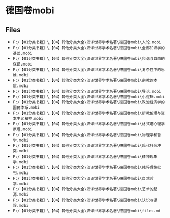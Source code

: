 # 德国卷mobi

## Files

- `F:/【01分类书籍】\【04】其他分类大全\汉译世界学术名著\德国卷mobi\人论.mobi`
- `F:/【01分类书籍】\【04】其他分类大全\汉译世界学术名著\德国卷mobi\全部知识学的基础.mobi`
- `F:/【01分类书籍】\【04】其他分类大全\汉译世界学术名著\德国卷mobi\和谐与自由的保证.mobi`
- `F:/【01分类书籍】\【04】其他分类大全\汉译世界学术名著\德国卷mobi\复杂性中的思维.mobi`
- `F:/【01分类书籍】\【04】其他分类大全\汉译世界学术名著\德国卷mobi\宗教的本质.mobi`
- `F:/【01分类书籍】\【04】其他分类大全\汉译世界学术名著\德国卷mobi\导论.mobi`
- `F:/【01分类书籍】\【04】其他分类大全\汉译世界学术名著\德国卷mobi\小逻辑.mobi`
- `F:/【01分类书籍】\【04】其他分类大全\汉译世界学术名著\德国卷mobi\政治经济学的国民体系.mobi`
- `F:/【01分类书籍】\【04】其他分类大全\汉译世界学术名著\德国卷mobi\新教伦理与资本主义精神.mobi`
- `F:/【01分类书籍】\【04】其他分类大全\汉译世界学术名著\德国卷mobi\格式塔心理学原理.mobi`
- `F:/【01分类书籍】\【04】其他分类大全\汉译世界学术名著\德国卷mobi\物理学和哲学.mobi`
- `F:/【01分类书籍】\【04】其他分类大全\汉译世界学术名著\德国卷mobi\现代社会冲突.mobi`
- `F:/【01分类书籍】\【04】其他分类大全\汉译世界学术名著\德国卷mobi\精神现象学.mobi`
- `F:/【01分类书籍】\【04】其他分类大全\汉译世界学术名著\德国卷mobi\纯粹理性批判.mobi`
- `F:/【01分类书籍】\【04】其他分类大全\汉译世界学术名著\德国卷mobi\自然哲学.mobi`
- `F:/【01分类书籍】\【04】其他分类大全\汉译世界学术名著\德国卷mobi\艺术的起源.mobi`
- `F:/【01分类书籍】\【04】其他分类大全\汉译世界学术名著\德国卷mobi\认识与谬误.mobi`
- `F:/【01分类书籍】\【04】其他分类大全\汉译世界学术名著\德国卷mobi\files.md`

